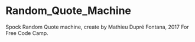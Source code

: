 # Random_Quote_Machine

Spock Random Quote machine, create by Mathieu Dupré Fontana, 2017
For Free Code Camp.
